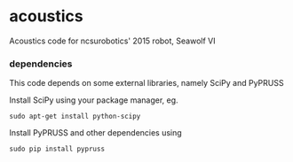 # acoustics
Acoustics code for ncsurobotics' 2015 robot, Seawolf VI

### dependencies
This code depends on some external libraries, namely SciPy and PyPRUSS

Install SciPy using your package manager, eg.

    sudo apt-get install python-scipy

Install PyPRUSS and other dependencies using

    sudo pip install pypruss


